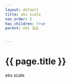 ```yaml
---
layout: default
title: eks scale
nav_order: 5
has_children: true
parent: eks 실습


---
```


# {{ page.title }}

<div class="summary">
eks scale
</div>

